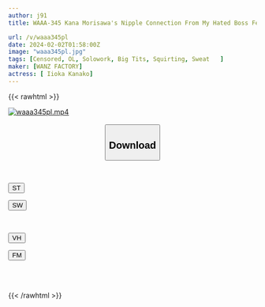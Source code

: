 ```yaml
---
author: j91
title: WAAA-345 Kana Morisawa's Nipple Connection From My Hated Boss Felt So Good That I Ended Up Incontinence Over And Over Again.

url: /v/waaa345pl
date: 2024-02-02T01:58:00Z
image: "waaa345pl.jpg"
tags: [Censored, OL, Solowork, Big Tits, Squirting, Sweat	]
maker: [WANZ FACTORY]
actress: [ Iioka Kanako]
---
```



{{< rawhtml >}}

<div class="video" data-videoid="wP90eJxZBJHJ82j">
    <a href="javascript:;">
        <img src="/v/waaa345pl/waaa345pl.jpg" width="WIDTH" height="HEIGHT" alt="waaa345pl.mp4" loading="lazy">
    </a>
</div>

<script type="text/javascript" src="https://j91.asia/asset/on-demand-st.js"></script>

<br>
  <link rel="stylesheet" href="https://j91.asia/asset/bs5.css">
  
  <center>
  <button class="btn btn-primary" type="button" data-bs-toggle="collapse" data-bs-target=".multi-collapse" aria-expanded="false" aria-controls="multiCollapseExample1 multiCollapseExample2"><h2>Download</h2></button></center>
</p>
<div class="row">
  <div class="col">
    <div class="collapse multi-collapse" id="multiCollapseExample1">
      <div class="card card-body">
	      	      <br>
<div class="buttons">  
<p><a href="https://streamtape.to/v/wP90eJxZBJHJ82j" target="_blank"><button class="btn-hover color-3"><i class="fa fa-download"></i> ST</button></a></p>
<p><a href="https://flaswish.com/mh3ut77yu4ah" target="_blank"><button class="btn-hover color-2"><i class="fa fa-download"></i> SW</button></a></p></div>
    </div>
  </div>
</div>
  <div class="col">
    <div class="collapse multi-collapse" id="multiCollapseExample2">
      <div class="card card-body">
	      <br>
<div class="buttons">
<p><a href="javascript:;" target="_blank"><button class="btn-hover color-9"><i class="fa fa-download"></i> VH</button></a></p>
<p><a href="javascript:;" target="_blank"><button class="btn-hover color-8"><i class="fa fa-download"></i> FM</button></a></p></div>
<br><br>
      </div>
    </div>
  </div>
</div>

{{< /rawhtml >}}